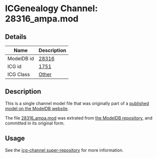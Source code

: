 # ICGenealogy Channel: 28316\_ampa.mod

## Details

Name | Description
---- | -----------
ModelDB id | [28316](http://senselab.med.yale.edu/ModelDB/ShowModel.cshtml?model=28316)
ICG id | [1751](http://icg.neurotheory.ox.ac.uk/channels/other/1751)
ICG Class | [Other](http://icg.neurotheory.ox.ac.uk/channels/other)

## Description

This is a single channel model file that was originally part of a [published model on the ModelDB website](http://senselab.med.yale.edu/mModelDB/ShowModel.cshtml?model=28316).

The file [28316\_ampa.mod](28316_ampa.mod) was extrated from [the ModelDB repository](http://senselab.med.yale.edu/ModelDB/ShowModel.cshtml?model=28316), and committed in its original form.

## Usage

See the [icg-channel super-repository](https://github.com/icgenealogy/icg-channels) for more information.